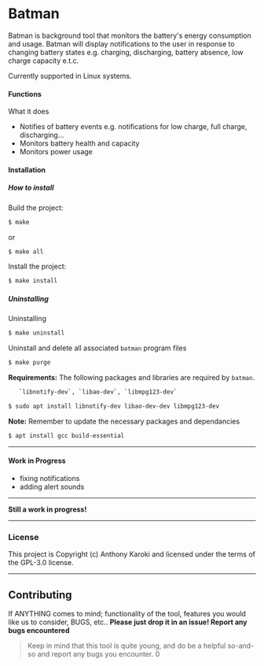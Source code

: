 # Batman
Batman is background tool that monitors the battery's energy consumption and usage. Batman will display notifications to the
user in response to changing battery states e.g. charging, discharging, battery absence, low charge capacity e.t.c.

Currently supported in Linux systems.


#### Functions
What it does

 - Notifies of battery events e.g. notifications for low charge, full charge, discharging...
 - Monitors battery health and capacity
 - Monitors power usage


#### Installation
##### How to install

Build the project:
```sh
$ make
```
or
```sh
$ make all
```

Install the project:

```sh
$ make install
```

##### Uninstalling
Uninstalling
```sh
$ make uninstall
```
Uninstall and delete all associated `batman` program files
```sh
$ make purge
```

**Requirements:** The following packages and libraries are required by `batman`. 
```sh
   `libnotify-dev`, `libao-dev`, `libmpg123-dev`
```
```sh
$ sudo apt install libnotify-dev libao-dev-dev libmpg123-dev
```
**Note:** Remember to update the necessary packages and dependancies
```sh
$ apt install gcc build-essential
```

----


#### Work in Progress
 - fixing notifications
 - adding alert sounds

----
**Still a work in progress!**

----
### License

This project is Copyright (c) Anthony Karoki and licensed under the terms of the GPL-3.0 license.

----
## Contributing
If ANYTHING comes to mind; functionality of the tool, features you would like us to consider, BUGS, etc.. 
**Please just drop it in an issue! Report any bugs encountered**
> Keep in mind that this tool is quite young, and do be a
> helpful so-and-so and report any bugs you encounter.
0
